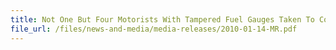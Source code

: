 ```yaml
---
title: Not One But Four Motorists With Tampered Fuel Gauges Taken To Court  -  Two Fined And Jailed  23 motorists jailed for similar offences last year 
file_url: /files/news-and-media/media-releases/2010-01-14-MR.pdf
---
```

